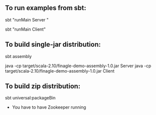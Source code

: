 ## To run examples from sbt:

sbt "runMain Server <port>"

sbt "runMain Client"


## To build single-jar distribution:

sbt assembly

java -cp target/scala-2.10/finagle-demo-assembly-1.0.jar Server <port>
java -cp target/scala-2.10/finagle-demo-assembly-1.0.jar Client

## To build zip distribution:

sbt universal:packageBin


* You have to have Zookeeper running 


